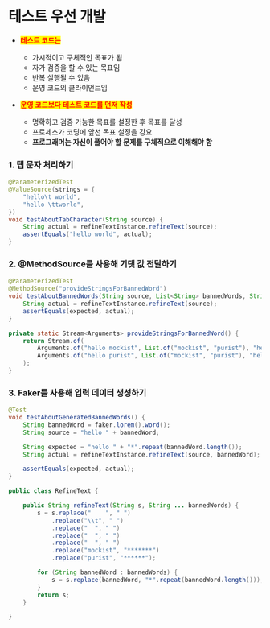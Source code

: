# 테스트 우선 개발

* <mark style="color:red;">**테스트 코드는**</mark>
  * 가시적이고 구체적인 목표가 됨
  * 자가 검증을 할 수 있는 목표임
  * 반복 실행될 수 있음
  * 운영 코드의 클라이언트임



* <mark style="color:red;">**운영 코드보다 테스트 코드를 먼저 작성**</mark>
  * 명확하고 검증 가능한 목표를 설정한 후 목표를 달성
  * 프로세스가 코딩에 앞선 목표 설정을 강요
  * **프로그래머는 자신이 풀어야 할 문제를 구체적으로 이해해야 함**



### 1. 탭 **문자 처리하기**

```java
@ParameterizedTest
@ValueSource(strings = {
    "hello\t world",
    "hello \ttworld",
})
void testAboutTabCharacter(String source) {
    String actual = refineTextInstance.refineText(source);
    assertEquals("hello world", actual);
}
```

### 2. @MethodSource를 사용해 기댓 값 전달하기

```java
@ParameterizedTest
@MethodSource("provideStringsForBannedWord")
void testAboutBannedWords(String source, List<String> bannedWords, String expected) {
    String actual = refineTextInstance.refineText(source);
    assertEquals(expected, actual);
}

private static Stream<Arguments> provideStringsForBannedWord() {
    return Stream.of(
        Arguments.of("hello mockist", List.of("mockist", "purist"), "hello *******"),
        Arguments.of("hello purist", List.of("mockist", "purist"), "hello ******")
    );
}
```

### 3. Faker를 사용해 입력 데이터 생성하기

```java
@Test
void testAboutGeneratedBannedWords() {
    String bannedWord = faker.lorem().word();
    String source = "hello " + bannedWord;

    String expected = "hello " + "*".repeat(bannedWord.length());
    String actual = refineTextInstance.refineText(source, bannedWord);

    assertEquals(expected, actual);
}
```

```java
public class RefineText {

    public String refineText(String s, String ... bannedWords) {
        s = s.replace("    ", " ")
            .replace("\\t", " ")
            .replace("  ", " ")
            .replace("  ", " ")
            .replace("  ", " ")
            .replace("mockist", "*******")
            .replace("purist", "******");

        for (String bannedWord : bannedWords) {
            s = s.replace(bannedWord, "*".repeat(bannedWord.length()));
        }
        return s;
    }

}
```
